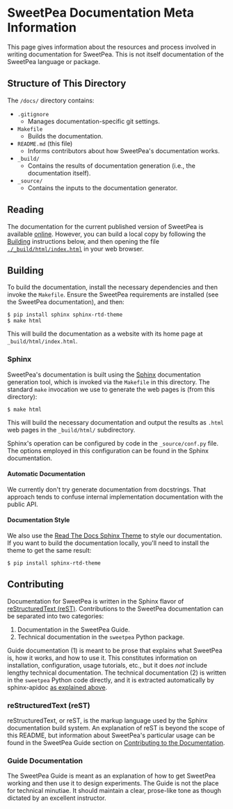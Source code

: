 # SweetPea Documentation Meta Information

This page gives information about the resources and process involved in writing
documentation for SweetPea. This is not itself documentation of the SweetPea
language or package.


## Structure of This Directory

The `/docs/` directory contains:

  * `.gitignore`
      * Manages documentation-specific git settings.
  * `Makefile`
      * Builds the documentation.
  * `README.md` (this file)
      * Informs contributors about how SweetPea's documentation works.
  * `_build/`
      * Contains the results of documentation generation (i.e., the
        documentation itself).
  * `_source/`
      * Contains the inputs to the documentation generator.


## Reading

The documentation for the current published version of SweetPea is available
[online](https://sweetpea-org.github.io). However, you can build a local copy by
following the [Building](#building) instructions below, and then opening the
file [`./_build/html/index.html`](./_build/html/index.html) in your web
browser.


## Building

To build the documentation, install the necessary dependencies and then invoke
the `Makefile`. Ensure the SweetPea requirements are installed (see the SweetPea
documentation), and then:

    $ pip install sphinx sphinx-rtd-theme
    $ make html

This will build the documentation as a website with its home page at
`_build/html/index.html`.


### Sphinx

SweetPea's documentation is built using the
[Sphinx](https://www.sphinx-doc.org/en/master/) documentation generation tool,
which is invoked via the `Makefile` in this directory. The standard `make`
invocation we use to generate the web pages is (from this directory):

    $ make html

This will build the necessary documentation and output the results as `.html`
web pages in the `_build/html/` subdirectory.

Sphinx's operation can be configured by code in the `_source/conf.py` file. The
options employed in this configuration can be found in the Sphinx documentation.


#### Automatic Documentation

We currently don't try generate documentation from docstrings. That
approach tends to confuse internal implementation documentation with
the public API.

#### Documentation Style

We also use the [Read The Docs Sphinx
Theme](https://sphinx-rtd-theme.readthedocs.io/en/stable/) to style our
documentation. If you want to build the documentation locally, you'll need to
install the theme to get the same result:

    $ pip install sphinx-rtd-theme


## Contributing

Documentation for SweetPea is written in the Sphinx flavor of [reStructuredText
(reST)](https://www.sphinx-doc.org/en/master/usage/restructuredtext/index.html).
Contributions to the SweetPea documentation can be separated into two
categories:

  1. Documentation in the SweetPea Guide.
  2. Technical documentation in the `sweetpea` Python package.

Guide documentation (1) is meant to be prose that explains what SweetPea is, how
it works, and how to use it. This constitutes information on installation,
configuration, usage tutorials, etc., but it does *not* include lengthy
technical documentation. The technical documentation (2) is written in the
`sweetpea` Python code directly, and it is extracted automatically by
sphinx-apidoc [as explained above](#automatic-documentation).


### reStructuredText (reST)

reStructuredText, or reST, is the markup language used by the Sphinx
documentation build system. An explanation of reST is beyond the scope of this
README, but information about SweetPea's particular usage can be found in the
SweetPea Guide section on [Contributing to the
Documentation](https://sweetpea-org.github.io/guide/contributing/documentation).


### Guide Documentation

The SweetPea Guide is meant as an explanation of how to get SweetPea working and
then use it to design experiments. The Guide is not the place for technical
minutiae. It should maintain a clear, prose-like tone as though dictated by an
excellent instructor.
